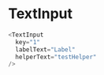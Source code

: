# TextInput

```javascript
<TextInput
  key="1"
  labelText="Label"
  helperText="testHelper"
/>
```
